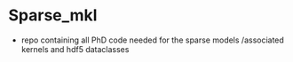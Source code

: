 # Sparse_mkl
* repo containing all PhD code needed for the sparse models /associated kernels and hdf5 dataclasses